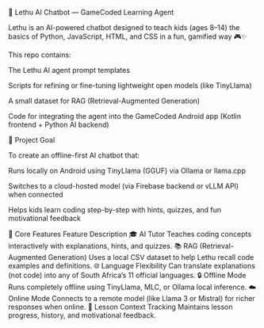 🧠 Lethu AI Chatbot — GameCoded Learning Agent

Lethu is an AI-powered chatbot designed to teach kids (ages 8–14) the basics of Python, JavaScript, HTML, and CSS in a fun, gamified way 🎮✨

This repo contains:

The Lethu AI agent prompt templates

Scripts for refining or fine-tuning lightweight open models (like TinyLlama)

A small dataset for RAG (Retrieval-Augmented Generation)

Code for integrating the agent into the GameCoded Android app (Kotlin frontend + Python AI backend)

🚀 Project Goal

To create an offline-first AI chatbot that:

Runs locally on Android using TinyLlama (GGUF) via Ollama or llama.cpp

Switches to a cloud-hosted model (via Firebase backend or vLLM API) when connected

Helps kids learn coding step-by-step with hints, quizzes, and fun motivational feedback

🧩 Core Features
Feature	Description
🎓 AI Tutor	Teaches coding concepts interactively with explanations, hints, and quizzes.
📚 RAG (Retrieval-Augmented Generation)	Uses a local CSV dataset to help Lethu recall code examples and definitions.
🌐 Language Flexibility	Can translate explanations (not code) into any of South Africa’s 11 official languages.
🔒 Offline Mode	Runs completely offline using TinyLlama, MLC, or Ollama local inference.
☁️ Online Mode	Connects to a remote model (like Llama 3 or Mistral) for richer responses when online.
🧠 Lesson Context Tracking	Maintains lesson progress, history, and motivational feedback.
